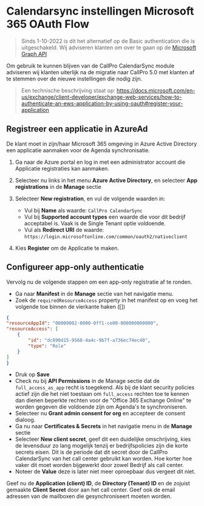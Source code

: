 # Calendarsync instellingen Microsoft 365 OAuth Flow
> Sinds 1-10-2022 is dit het alternatief op de Basic authentication die is uitgeschakeld. Wij adviseren klanten om over te gaan op de [Microsoft Graph API](../calendarsync-instellingen-microsoft-365-graph-api/README.md)

Om gebruik te kunnen blijven van de CallPro CalendarSync module adviseren wij klanten uiterlijk na de migratie naar CallPro 5.0 met klanten af te stemmen over de nieuwe instellingen die nodig zijn.

> Een technische beschrijving staat op: https://docs.microsoft.com/en-us/exchange/client-developer/exchange-web-services/how-to-authenticate-an-ews-application-by-using-oauth#register-your-application


## Registreer een applicatie in AzureAd
De klant moet in zijn/haar Microsoft 365 omgeving in Azure Active Directory een applicatie aanmaken voor de Agenda synchronisatie.

1. Ga naar de Azure portal en log in met een administrator account die Applicatie registraties kan aanmaken.

2. Selecteer nu links in het menu **Azure Active Directory**, en selecteer **App registrations** in de **Manage** sectie

3. Selecteer **New registration**, en vul de volgende waarden in:

    * Vul bij **Name** als waarde: `CallPro CalendarSync`
    * Vul bij **Supported account types** een waarde die voor dit bedrijf acceptabel is. Vaak is de Single Tenant optie voldoende.
    * Vul als **Redirect URI** de waarde: `https://login.microsoftonline.com/common/oauth2/nativeclient`

4. Kies **Register** om de Applicatie te maken. 

## Configureer app-only authenticatie
Vervolg nu de volgende stappen om een app-only registratie af te ronden.


* Ga naar **Manifest** in de **Manage** sectie van het navigatie menu.    
* Zoek de `requiredResourceAccess` property in het manifest op en voeg het volgende toe binnen de vierkante haken ([])

```json
{
"resourceAppId": "00000002-0000-0ff1-ce00-000000000000",
"resourceAccess": [
    {
        "id": "dc890d15-9560-4a4c-9b7f-a736ec74ec40",
        "type": "Role"
    }
]
}
```
* Druk op **Save**
* Check nu bij **API Permissions** in de Manage sectie dat de `full_access_as_app` recht is toegekend.
Als bij de klant security policies actief zijn die het niet toestaan om `full_access` rechten toe te kennen dan dienen beperkte rechten voor de "Office 365 Exchange Online" te worden gegeven die voldoende zijn om Agenda's te synchroniseren.
* Selecteer nu **Grant admin consent for org** en accepteer de consent dialoog.
* Ga nu naar **Certificates & Secrets** in het navigatie menu in de **Manage** sectie
* Selecteer **New client secret**, geef dit een duidelijke omschrijving, kies de levensduur zo lang mogelijk tenzij er bedrijfspolicies zijn die korte secrets eisen. Dit is de periode dat dit secret door de CallPro CalendarSync van het call center gebruikt kan worden. Hoe korter hoe vaker dit moet worden bijgewerkt door zowel Bedrijf als call center.
* Noteer de **Value** deze is later niet meer oproepbaar dus vergeet dit niet.


Geef nu de **Application (client) ID**, de **Directory (Tenant) ID** en de zojuist gemaakte **Client Secret** door aan het call center. Geef ook de email adressen van de mailboxen die gesynchroniseert moeten worden.
